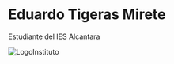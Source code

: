 # Eduardo Tigeras Mirete

Estudiante del IES Alcantara

![LogoInstituto](/images/LogoAlcantara.png)

